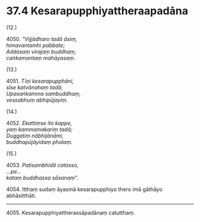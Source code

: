 

# 37.4 Kesarapupphiyattheraapadāna



(12.)

4050\. _“Vijjādharo tadā āsiṃ,_  
_himavantamhi pabbate;_  
_Addasaṃ virajaṃ buddhaṃ,_  
_caṅkamantaṃ mahāyasaṃ._  


(13.)

4051\. _Tīṇi kesarapupphāni,_  
_sīse katvānahaṃ tadā;_  
_Upasaṅkamma sambuddhaṃ,_  
_vessabhuṃ abhipūjayiṃ._  


(14.)

4052\. _Ekattiṃse ito kappe,_  
_yaṃ kammamakariṃ tadā;_  
_Duggatiṃ nābhijānāmi,_  
_buddhapūjāyidaṃ phalaṃ._  


(15.)

4053\. _Paṭisambhidā catasso,_  
_…pe…_  
_kataṃ buddhassa sāsanaṃ”._  


4054\. Itthaṃ sudaṃ āyasmā kesarapupphiyo thero imā gāthāyo abhāsitthāti.

---

4055\. Kesarapupphiyattherassāpadānaṃ catutthaṃ.





